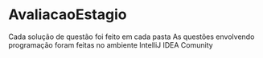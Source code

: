 # AvaliacaoEstagio
 
Cada solução de questão foi feito em cada pasta
As questões envolvendo programação foram feitas no ambiente IntelliJ IDEA Comunity
